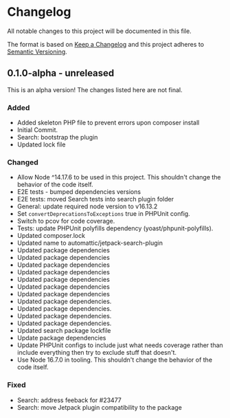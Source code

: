 # Changelog

All notable changes to this project will be documented in this file.

The format is based on [Keep a Changelog](https://keepachangelog.com/en/1.0.0/)
and this project adheres to [Semantic Versioning](https://semver.org/spec/v2.0.0.html).

## 0.1.0-alpha - unreleased

This is an alpha version! The changes listed here are not final.

### Added
- Added skeleton PHP file to prevent errors upon composer install
- Initial Commit.
- Search: bootstrap the plugin
- Updated lock file

### Changed
- Allow Node ^14.17.6 to be used in this project. This shouldn't change the behavior of the code itself.
- E2E tests - bumped dependencies versions
- E2E tests: moved Search tests into search plugin folder
- General: update required node version to v16.13.2
- Set `convertDeprecationsToExceptions` true in PHPUnit config.
- Switch to pcov for code coverage.
- Tests: update PHPUnit polyfills dependency (yoast/phpunit-polyfills).
- Updated composer.lock
- Updated name to automattic/jetpack-search-plugin
- Updated package dependencies
- Updated package dependencies
- Updated package dependencies
- Updated package dependencies
- Updated package dependencies
- Updated package dependencies
- Updated package dependencies
- Updated package dependencies.
- Updated package dependencies.
- Updated package dependencies.
- Updated package dependencies.
- Updated search package lockfile
- Update package dependencies
- Update PHPUnit configs to include just what needs coverage rather than include everything then try to exclude stuff that doesn't.
- Use Node 16.7.0 in tooling. This shouldn't change the behavior of the code itself.

### Fixed
- Search: address feeback for #23477
- Search: move Jetpack plugin compatibility to the package
